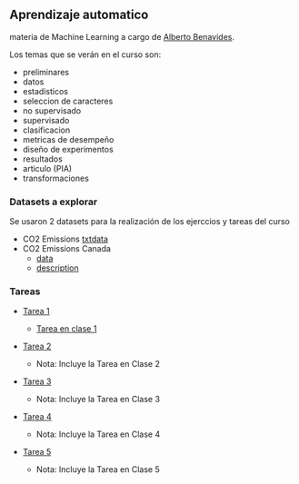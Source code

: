 ## Aprendizaje automatico

materia de Machine Learning a cargo de [Alberto Benavides](https://github.com/albertobenavides).

Los temas que se verán en el curso son:
- preliminares
- datos
- estadisticos
- seleccion de caracteres
- no supervisado
- supervisado
- clasificacion
- metricas de desempeño
- diseño de experimentos
- resultados
- articulo (PIA)
- transformaciones

### **Datasets a explorar**
Se usaron 2 datasets para la realización de los ejerccios y tareas del curso

- CO2 Emissions [txtdata](/data/CO2_emission.csv)
- CO2 Emissions Canada
    - [data](/data/CO2%20Emissions_Canada.csv)
    - [description](/data/C02%20Emissions_Canada.ipynb)

### Tareas

- [Tarea 1](/Tareas/Tarea%201.ipynb)
    - [Tarea en clase 1](/Trabajos%20en%20Clase/Trabajo%20en%20Clase%201.ipynb)

- [Tarea 2](/Tareas/Tarea%202.ipynb)
    - Nota: Incluye la Tarea en Clase 2

- [Tarea 3](/Tareas/Tarea%203.ipynb)
    - Nota: Incluye la Tarea en Clase 3

- [Tarea 4](/Tareas/Tarea%204.ipynb)
    - Nota: Incluye la Tarea en Clase 4

- [Tarea 5](/Tareas/PDFs%20LateX/Tarea_5___ML.pdf)
    - Nota: Incluye la Tarea en Clase 5

    